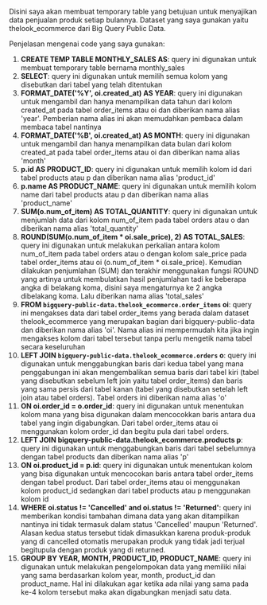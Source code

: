 Disini saya akan membuat temporary table yang betujuan untuk menyajikan data penjualan produk setiap bulannya. Dataset yang saya gunakan yaitu thelook_ecommerce dari Big Query Public Data.


Penjelasan mengenai code yang saya gunakan:

1. **CREATE TEMP TABLE MONTHLY_SALES AS**: query ini digunakan untuk membuat temporary table bernama monthly_sales
2. **SELECT**: query ini digunakan untuk memilih semua kolom yang disebutkan dari tabel yang telah ditentukan
3. **FORMAT_DATE('%Y', oi.created_at) AS YEAR**: query ini digunakan untuk mengambil dan hanya menampilkan data tahun dari kolom created_at pada tabel order_items atau oi dan diberikan nama alias 'year'. Pemberian nama alias ini akan memudahkan pembaca dalam membaca tabel nantinya
4. **FORMAT_DATE('%B', oi.created_at) AS MONTH**: query ini digunakan untuk mengambil dan hanya menampilkan data bulan dari kolom created_at pada tabel order_items atau oi dan diberikan nama alias 'month'
5. **p.id AS PRODUCT_ID**: query ini digunakan untuk memilih kolom id dari tabel products atau p dan diberikan nama alias 'product_id'
6. **p.name AS PRODUCT_NAME**: query ini digunakan untuk memilih kolom name dari tabel products atau p dan diberikan nama alias 'product_name'
7. **SUM(o.num_of_item) AS TOTAL_QUANTITY**: query ini digunakan untuk menjumlah data dari kolom num_of_item pada tabel orders atau o dan diberikan nama alias 'total_quantity'
8. **ROUND(SUM(o.num_of_item * oi.sale_price), 2) AS TOTAL_SALES**: query ini digunakan untuk melakukan perkalian antara kolom num_of_item pada tabel orders atau o dengan kolom sale_price pada tabel order_items atau oi (o.num_of_item * oi.sale_price). Kemudian dilakukan penjumlahan (SUM) dan terakhir menggunakan fungsi ROUND yang artinya untuk membulatkan hasil penjumlahan tadi ke beberapa angka di belakang koma, disini saya mengaturnya ke 2 angka dibelakang koma. Lalu diberikan nama alias 'total_sales'
9. **FROM `bigquery-public-data.thelook_ecommerce.order_items` oi**: query ini mengakses data dari tabel order_items yang berada dalam dataset thelook_ecommerce yang merupakan bagian dari bigquery-public-data dan diberikan nama alias 'oi'. Nama alias ini mempermudah kita jika ingin mengakses kolom dari tabel tersebut tanpa perlu mengetik nama tabel secara keseluruhan
10. **LEFT JOIN `bigquery-public-data.thelook_ecommerce.orders` o**: query ini digunakan untuk menggabungkan baris dari kedua tabel yang mana penggabungan ini akan mengembalikan semua baris dari tabel kiri (tabel yang disebutkan sebelum left join yaitu tabel order_items) dan baris yang sama persis dari tabel kanan (tabel yang disebutkan setelah left join atau tabel orders). Tabel orders ini diberikan nama alias 'o'
11. **ON oi.order_id = o.order_id**: query ini digunakan untuk menentukan kolom mana yang bisa digunakan dalam mencocokkan baris antara dua tabel yang ingin digabungkan. Dari tabel order_items atau oi menggunakan kolom order_id dan begitu pula dari tabel orders.
12. **LEFT JOIN bigquery-public-data.thelook_ecommerce.products p**: query ini digunakan untuk menggabungkan baris dari tabel sebelumnya dengan tabel products dan diberikan nama alias 'p'
13. **ON oi.product_id = p.id**: query ini digunakan untuk menentukan kolom yang bisa digunakan untuk mencocokan baris antara tabel order_items dengan tabel product. Dari tabel order_items atau oi menggunakan kolom product_id sedangkan dari tabel products atau p menggunakan kolom id
14. **WHERE oi.status != 'Cancelled' and oi.status != 'Returned'**: query ini memberikan kondisi tambahan dimana data yang akan ditampilkan nantinya ini tidak termasuk dalam status 'Cancelled' maupun 'Returned'. Alasan kedua status tersebut tidak dimasukkan karena produk-produk yang di cancelled otomatis merupakan produk yang tidak jadi terjual begitupula dengan produk yang di returned.
15. **GROUP BY YEAR, MONTH, PRODUCT_ID, PRODUCT_NAME**: query ini digunakan untuk melakukan pengelompokan data yang memiliki nilai yang sama berdasarkan kolom year, month, product_id dan product_name. Hal ini dilakukan agar ketika ada nilai yang sama pada ke-4 kolom tersebut maka akan digabungkan menjadi satu data.
